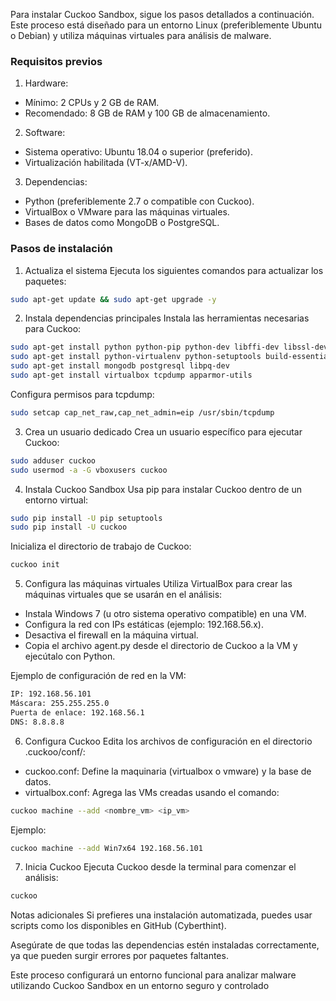 Para instalar Cuckoo Sandbox, sigue los pasos detallados a continuación. Este proceso está diseñado para un entorno Linux (preferiblemente Ubuntu o Debian) y utiliza máquinas virtuales para análisis de malware.

### Requisitos previos
1. Hardware:
- Mínimo: 2 CPUs y 2 GB de RAM.
- Recomendado: 8 GB de RAM y 100 GB de almacenamiento.

2. Software:
- Sistema operativo: Ubuntu 18.04 o superior (preferido).
- Virtualización habilitada (VT-x/AMD-V).

3. Dependencias:
- Python (preferiblemente 2.7 o compatible con Cuckoo).
- VirtualBox o VMware para las máquinas virtuales.
- Bases de datos como MongoDB o PostgreSQL.

### Pasos de instalación
1. Actualiza el sistema
Ejecuta los siguientes comandos para actualizar los paquetes:

```bash
sudo apt-get update && sudo apt-get upgrade -y
```

2. Instala dependencias principales
Instala las herramientas necesarias para Cuckoo:
```bash
sudo apt-get install python python-pip python-dev libffi-dev libssl-dev
sudo apt-get install python-virtualenv python-setuptools build-essential
sudo apt-get install mongodb postgresql libpq-dev
sudo apt-get install virtualbox tcpdump apparmor-utils
```
Configura permisos para tcpdump:
```bash
sudo setcap cap_net_raw,cap_net_admin=eip /usr/sbin/tcpdump
```

3. Crea un usuario dedicado
Crea un usuario específico para ejecutar Cuckoo:

```bash
sudo adduser cuckoo
sudo usermod -a -G vboxusers cuckoo
```

4. Instala Cuckoo Sandbox
Usa pip para instalar Cuckoo dentro de un entorno virtual:
```bash
sudo pip install -U pip setuptools
sudo pip install -U cuckoo
```

Inicializa el directorio de trabajo de Cuckoo:
```bash
cuckoo init
```

5. Configura las máquinas virtuales
Utiliza VirtualBox para crear las máquinas virtuales que se usarán en el análisis:
- Instala Windows 7 (u otro sistema operativo compatible) en una VM.
- Configura la red con IPs estáticas (ejemplo: 192.168.56.x).
- Desactiva el firewall en la máquina virtual.
- Copia el archivo agent.py desde el directorio de Cuckoo a la VM y ejecútalo con Python.

Ejemplo de configuración de red en la VM:
```bash
IP: 192.168.56.101  
Máscara: 255.255.255.0  
Puerta de enlace: 192.168.56.1  
DNS: 8.8.8.8
```

6. Configura Cuckoo
Edita los archivos de configuración en el directorio .cuckoo/conf/:
- cuckoo.conf: Define la maquinaria (virtualbox o vmware) y la base de datos.
- virtualbox.conf: Agrega las VMs creadas usando el comando:

```bash
cuckoo machine --add <nombre_vm> <ip_vm>
```

Ejemplo:
```bash
cuckoo machine --add Win7x64 192.168.56.101
```

7. Inicia Cuckoo
Ejecuta Cuckoo desde la terminal para comenzar el análisis:
```bash
cuckoo
```

Notas adicionales
Si prefieres una instalación automatizada, puedes usar scripts como los disponibles en GitHub (Cyberthint).

Asegúrate de que todas las dependencias estén instaladas correctamente, ya que pueden surgir errores por paquetes faltantes.

Este proceso configurará un entorno funcional para analizar malware utilizando Cuckoo Sandbox en un entorno seguro y controlado

